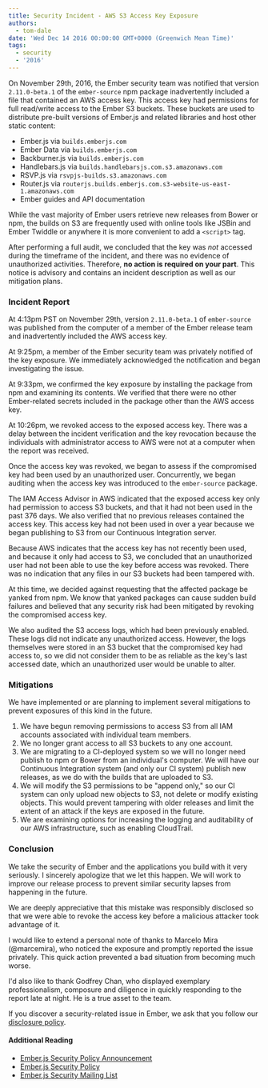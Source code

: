 ```yaml
---
title: Security Incident - AWS S3 Access Key Exposure
authors:
  - tom-dale
date: 'Wed Dec 14 2016 00:00:00 GMT+0000 (Greenwich Mean Time)'
tags:
  - security
  - '2016'
---
```



On November 29th, 2016, the Ember security team was notified that version `2.11.0-beta.1` of the `ember-source` npm package inadvertently included a file that contained an AWS access key. This access key had permissions for full read/write access to the Ember S3 buckets.
These buckets are used to distribute pre-built versions of Ember.js and related libraries and host other static content:

- Ember.js via `builds.emberjs.com`
- Ember Data via `builds.emberjs.com`
- Backburner.js via `builds.emberjs.com`
- Handlebars.js via `builds.handlebarsjs.com.s3.amazonaws.com`
- RSVP.js via `rsvpjs-builds.s3.amazonaws.com`
- Router.js via `routerjs.builds.emberjs.com.s3-website-us-east-1.amazonaws.com`
- Ember guides and API documentation

While the vast majority of Ember users retrieve new releases from Bower or npm, the builds on S3 are frequently used with online tools like JSBin and Ember Twiddle or anywhere it is more convenient to add a `<script>` tag.

After performing a full audit, we concluded that the key was *not* accessed during the timeframe of the incident, and there was no evidence of unauthorized activities. Therefore, **no action is required on your part**. This notice is advisory and contains an incident description as well as our mitigation plans.

### Incident Report

At 4:13pm PST on November 29th, version `2.11.0-beta.1` of `ember-source` was published from the computer of a member of the Ember release team and inadvertently included the AWS access key.

At 9:25pm, a member of the Ember security team was privately notified of the key exposure. We immediately acknowledged the notification and began investigating the issue.

At 9:33pm, we confirmed the key exposure by installing the package from npm and examining its contents. We verified that there were no other Ember-related secrets included in the package other than the AWS access key.

At 10:26pm, we revoked access to the exposed access key. There was a delay between the incident verification and the key revocation because the individuals with administrator access to AWS were not at a computer when the report was received.

Once the access key was revoked, we began to assess if the compromised key had been used by an unauthorized user. Concurrently, we began auditing when the access key was introduced to the `ember-source` package.

The IAM Access Advisor in AWS indicated that the exposed access key only had permission to access S3 buckets, and that it had not been used in the past 376 days. We also verified that no previous releases contained the access key. This access key had not been used in over a year because we began publishing to S3 from our Continuous Integration server.

Because AWS indicates that the access key has not recently been used, and because it only had access to S3, we concluded that an unauthorized user had not been able to use the key before access was revoked. There was no indication that any files in our S3 buckets had been tampered with.

At this time, we decided against requesting that the affected package be yanked from npm. We know that yanked packages can cause sudden build failures and believed that any security risk had been mitigated by revoking the compromised access key.

We also audited the S3 access logs, which had been previously enabled. These logs did not indicate any unauthorized access. However, the logs themselves were stored in an S3 bucket that the compromised key had access to, so we did not consider them to be as reliable as the key's last accessed date, which an unauthorized user would be unable to alter.

### Mitigations

We have implemented or are planning to implement several mitigations to prevent exposures of this kind in the future.

1. We have begun removing permissions to access S3 from all IAM accounts associated with individual team members.
2. We no longer grant access to all S3 buckets to any one account.
3. We are migrating to a CI-deployed system so we will no longer need publish to npm or Bower from an individual's computer. We will have our Continuous Integration system (and only our CI system) publish new releases, as we do with the builds that are uploaded to S3.
4. We will modify the S3 permissions to be "append only," so our CI system can only upload new objects to S3, not delete or modify existing objects. This would prevent tampering with older releases and limit the extent of an attack if the keys are exposed in the future.
5. We are examining options for increasing the logging and auditability of our AWS infrastructure, such as enabling CloudTrail.

### Conclusion

We take the security of Ember and the applications you build with it very seriously. I sincerely apologize that we let this happen. We will work to improve our release process to prevent similar security lapses from happening in the future.

We are deeply appreciative that this mistake was responsibly disclosed so that we were able to revoke the access key before a malicious attacker took advantage of it.

I would like to extend a personal note of thanks to Marcelo Mira (@marcemira), who noticed the exposure and promptly reported the issue privately. This quick action prevented a bad situation from becoming much worse.

I'd also like to thank Godfrey Chan, who displayed exemplary professionalism, composure and diligence in quickly responding to the report late at night. He is a true asset to the team.

If you discover a security-related issue in Ember, we ask that you follow our [disclosure policy](/security/).

#### Additional Reading

* [Ember.js Security Policy Announcement](/blog/2013/04/05/announcing-the-ember-security-policy.html)
* [Ember.js Security Policy](/security/)
* [Ember.js Security Mailing List](https://groups.google.com/forum/#!forum/ember-security)
